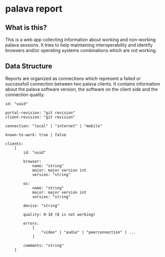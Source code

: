 # palava report

## What is this?

This is a web app collecting information about working and non-working palava
sessions. It tries to help maintaining interoperability and identify browsers
and/or operating systems combinations which are not working.

## Data Structure

Reports are organized as connections which represent a failed or successfull
connection between two palava clients. It contains information about the palava
software version, the software on the client side and the connection quality.

	id: "uuid"

	portal-revision: "git revision"
	client-revision: "git revision"

	connection: "local" | "internet" | "mobile"

	known-to-work: true | false

	clients:
		[
			id: "uuid"

			browser:
				name: "string"
				major: major version int
				version: "string"

			os:
				name: "string"
				major: major version int
				version: "string"

			device: "string"

			quality: 0-10 (0 is not working)

			errors:
				[
					"video" | "audio" | "peerconnection" | ...
				]

			comments: "string"
		]

